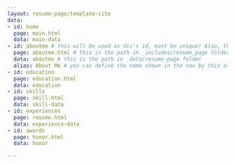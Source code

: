 ```yaml
---
layout: resume-page/template-site
data:
- id: home
  page: main.html
  data: main-data
- id: aboutme # this will be used as div's id, must be unique! Also, this is for url xxx?{id}
  page: aboutme.html # this is the path in _includes/resume_page folder
  data: aboutme # this is the path in _data/resume-page folder
  alias: About Me # you can define the name shown in the nav by this attr, by default is the same to the `id`.
- id: education
  page: education.html
  data: education
- id: skills
  page: skill.html
  data: skill-data
- id: experiences
  page: resume.html
  data: experience-data
- id: awards
  page: honor.html
  data: honor

---
```

